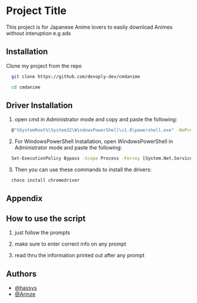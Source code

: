 
# Project Title

This project is for Japanese Anime lovers to easily download Animes without interuption e.g ads


## Installation

Clone my project from the repo

```bash
  git clone https://github.com/devoply-dev/cmdanime

  cd cmdanime
```
Driver Installation
--------------------

1. open cmd in Administrator mode and copy and paste the following:
```bash
  @"%SystemRoot%\System32\WindowsPowerShell\v1.0\powershell.exe" -NoProfile -InputFormat None -ExecutionPolicy Bypass -Command "[System.Net.ServicePointManager]::SecurityProtocol = 3072; iex ((New-Object System.Net.WebClient).DownloadString('https://community.chocolatey.org/install.ps1'))" && SET "PATH=%PATH%;%ALLUSERSPROFILE%\chocolatey\bin"
```

2. For WindowsPowerShell Installation, open WindowsPowerShell in Administrator mode and paste the following:
```bash
  Set-ExecutionPolicy Bypass -Scope Process -Force; [System.Net.ServicePointManager]::SecurityProtocol = [System.Net.ServicePointManager]::SecurityProtocol -bor 3072; iex ((New-Object System.Net.WebClient).DownloadString('https://community.chocolatey.org/install.ps1'))
```

3. Then you can use these commands to install the drivers:
```bash
  choco install chromedriver
```

## Appendix
How to use the script
----------------

1. just follow the prompts

2. make sure to enter correct info on any prompt

3. read thru the information printed out after any prompt
## Authors

- [@haxsys](https://github.com/devoply-dev)
- [@Arinze](pentacker@gmail.com)
